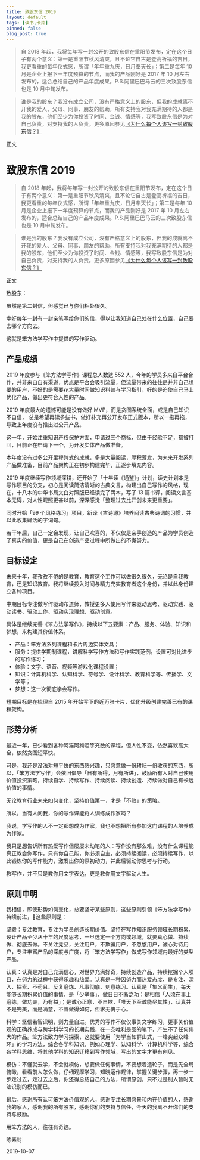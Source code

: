 ```yaml
---
title: 致股东信 2019
layout: default
tags: [读书,卡片]
pinned: false
blog_post: true
---
```



> 自 2018 年起，我将每年写一封公开的致股东信在重阳节发布，定在这个日子有两个意义：第一是重阳节秋风清爽，且不论它自古是登高祈福的吉日，我更看重的每年仪式感，所谓「年年重九庆，日月奉天长」；第二是每年 10 月是企业上报下一年度预算的节点，而我的产品刚好是 2017 年 10 月左右发布的，适合总结自己的产品年度成果。P.S.阿里巴巴马云的三次致股东信也是 10 月中旬发布。

> 谁是我的股东？我没有成立公司，没有严格意义上的股东，但我的成就离不开我的爱人、父母、同事、朋友的帮助，所有支持我对我充满期待的人都是我的股东，他们至少为你投资了时间、金钱、情感等，我写致股东信是为对自己负责，对支持我的人负责。更多原因参见[《为什么每个人该写一封致股东信？》](http://www.cnfeat.com/blog/2017/07/12/LetterToShareholders/)

正文

# 致股东信 2019


> 自 2018 年起，我将每年写一封公开的致股东信在重阳节发布，定在这个日子有两个意义：第一是重阳节秋风清爽，且不论它自古是登高祈福的吉日，我更看重的每年仪式感，所谓「年年重九庆，日月奉天长」；第二是每年 10 月是企业上报下一年度预算的节点，而我的产品刚好是 2017 年 10 月左右发布的，适合总结自己的产品年度成果。P.S.阿里巴巴马云的三次致股东信也是 10 月中旬发布。

> 谁是我的股东？我没有成立公司，没有严格意义上的股东，但我的成就离不开我的爱人、父母、同事、朋友的帮助，所有支持我对我充满期待的人都是我的股东，他们至少为你投资了时间、金钱、情感等，我写致股东信是为对自己负责，对支持我的人负责。更多原因参见[《为什么每个人该写一封致股东信？》](http://www.cnfeat.com/blog/2017/07/12/LetterToShareholders/)

正文

致股东：

虽然是第二封信，但感觉已与你们相处很久。

幸好每年一封有一封亲笔写给你们的信，得以让我知道自己处在什么位置，自己要去哪个方向去。

这就是笨方法学写作中提供的写作驱动。

## 产品成绩

2019 年度参与《笨方法学写作》课程总人数达 552 人，今年的学员多来自平台合作，并非来自自有渠道，优点是平台会吸引流量，但流量带来的往往是并非自己想要的用户，不好的是需要花大量时间做知识科普与学习指引，好的是迫使自己马上优化产品，做出更符合人性的产品。

2019 年度最大的遗憾可能是没有做好 MVP，而是贪图系统全面，或是自己知识不自信， 总是希望再读多些书，做好补充再公开发布正式版本，所以一拖再拖，导致上年度没有推出过公开产品。

这一年，开始注重知识产权保护方面，申请过三个商标，但由于经验不足，都被打回，目前正在申请下一个，为开发实体产品做准备。

本年度没有过多公开里程碑式的成就，多是大量阅读，厚积薄发，为未来开发系列产品做准备，目前产品架构正在初步构建完毕，正逐步填充内容。

2019 年度继续写作领域深耕，还开始了「十年读《通鉴》」计划，读史计划本是写作项目的分支，初心是阅读简洁清晰的古典文言，构建出自己写作的风格，现在，十八本的中华书局文白对照版已经读完了两本，写了 13 篇书评，阅读文言基本无碍，对人性观照更甚以前，深深感觉「整理过去比开创未来更重要」。

同时开始「99 个风格练习」项目，新译《古诗源》培养阅读古典诗词的习惯，并以此收集鲜活的字词句。

若干年后，自己一定会发现，让自己欢喜的，不仅仅是亲手创造的产品为学员创造了真实的价值，更是自己在创造产品过程中所做出的不懈努力。

## 目标设定

未来十年，我孜孜不倦的是教育，教育这个工作可以做很久很久，无论是自我教育，还是知识教育。我将继续投入时间与精力充实教育者这个身份，并以此身份建立各种项目。

中期目标专注做写作驱动布道师，教授更多人使用写作来驱动思考、驱动实践、驱动读书、驱动工作、驱动实现理想、驱动创意。

具体是继续完善《笨方法学写作》，持续以下五要素：产品、服务、体验、知识和梦想，来构建其价值体系。

- 产品：笨方法系列课程和卡片周边实体文具；
- 服务：提供学期制课程，讲解科学写作方法和写作实践范例，设置可对比进步的写作练习；
- 体验：文字、语音、视频等游戏化课程设置；
- 知识：计算机科学、认知科学、符号学、设计科学、教育科学等、传播学、文学等；
- 梦想：这一次彻底学会写作。

短期目标是在梳理自 2015 年开始写下的近万张卡片，优化升级创建完善已有的课程架构。

## 形势分析

最近一年，已少看到各种阿猫阿狗滥竽充数的课程，但人性不变，依然喜欢高大全，依然贪图短平快。

可是，我还是没法对短平快的东西感兴趣，只愿意做一份耕耘一份收获的东西，所以，「笨方法学写作」会依旧倡导「日有所得，月有所进」，鼓励所有人对自己使用价值投资策略，持续自学、持续写作、持续阅读、持续创造、持续做对自己有长远价值的事情。

无论教育行业未来如何变化，坚持价值第一，才是「不败」的策略。

所以，当有人问我，你的写作课能将人训练成作家吗？

我说，学写作的人不一定都想成为作家，我也不想把所有参加这门课程的人培养成为作家。

我只是想告诉所有热爱写作但屡屡未动笔的人：写作没有那么难，没有什么课程能真正教会你写作，只有你自己能，你必须自主，必须持续阅读，必须持续写作，以此锻炼你的写作能力，激发出你的原初动力，并此后驱动你思考与行动。

教写作，并不只是教你用文字表达，更是教你用文字驱动人生。


## 原则申明

我相信，即使形势如何变化，总要坚守某些原则，这些原则引领《笨方法学写作》持续前进，这些原则是：

坚毅：专注教育，专注为学员创造长期价值。坚持在写作知识服务领域长期积累，设计产品至少从十年的尺度思考，一旦选定一个方向或领域，就要真心做、持续做、彻底去做。不关注竞品，关注用户，不欺骗用户，不忽悠用户，诚心对待用户，专注丰富产品的深度与广度，将「笨方法学写作」做成写作领域内最好的类型产品。

认真：认真是对自己充满信心，对世界充满好奇，持续创造产品，持续挖掘个人项目，在努力的过程中获得乐趣和热爱。认真是一种因努力而热爱态度、是专注、深入、探索、不苟且、反复磨炼、凡事彻底、刻意练习。认真是「集义而生」，每天能够长期积累价值的事情，是「少举事」，做日日不断之功；是相信「人须在事上磨练，做功夫，乃有益」；是诚心正意，不自欺，「唯天下至诚能尽其性」，认真并不是完美，而是满意，不管做得如何，但求无愧于心。

科学：坚信若智识明，则力量自进。优秀的写作不仅仅事关文字练习，更事关价值观的正确养成与跨学科学习的长期实践，在一支唯利是图的笔下，产生不了任何伟大的作品。笨方法致力学习探索，这就要使用「为学当如群山式，一峰突起众峰环」的学习方法，综合各学科知识，例如心理学、认知科学、计算机科学等，综合各学科思维，将其他学科的知识迁移到写作领域，写出的文字才更有创见。

模仿：不懂就去学，不会就模仿，想要做任何事情，不要想着造轮子，而是先全局俯瞰，看看前人怎么做，仔细观摩学习，知晓运作规律，掌握关键步骤，再一步一步走过去，走过去之后，你还得总结自己的方法，所谓原创，只不过是别人暂时无法识别的模仿而已。

最后，感谢所有认可笨方法价值观的人，感谢专注长期愿景和内在价值的人，感谢我的家人，感谢我的所有股东，感谢你们的支持与信任，今天的我离不开你们的支持与鼓励。

用笨方法的人，往往有奇迹。

陈素封

2019-10-07



